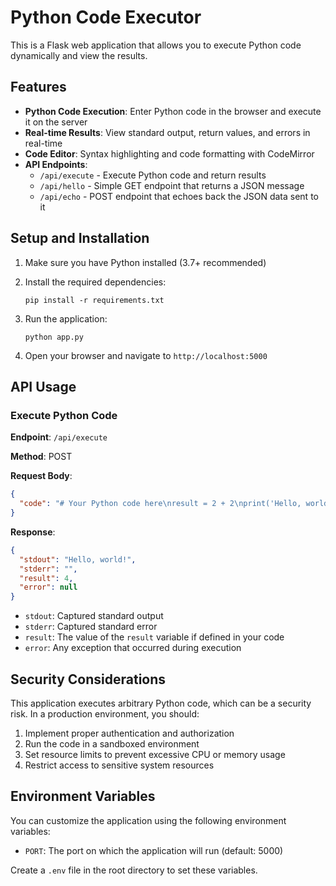 # Python Code Executor

This is a Flask web application that allows you to execute Python code dynamically and view the results.

## Features

- **Python Code Execution**: Enter Python code in the browser and execute it on the server
- **Real-time Results**: View standard output, return values, and errors in real-time
- **Code Editor**: Syntax highlighting and code formatting with CodeMirror
- **API Endpoints**:
  - `/api/execute` - Execute Python code and return results
  - `/api/hello` - Simple GET endpoint that returns a JSON message
  - `/api/echo` - POST endpoint that echoes back the JSON data sent to it

## Setup and Installation

1. Make sure you have Python installed (3.7+ recommended)

2. Install the required dependencies:
   ```
   pip install -r requirements.txt
   ```

3. Run the application:
   ```
   python app.py
   ```

4. Open your browser and navigate to `http://localhost:5000`

## API Usage

### Execute Python Code

**Endpoint**: `/api/execute`

**Method**: POST

**Request Body**:
```json
{
  "code": "# Your Python code here\nresult = 2 + 2\nprint('Hello, world!')"
}
```

**Response**:
```json
{
  "stdout": "Hello, world!",
  "stderr": "",
  "result": 4,
  "error": null
}
```

- `stdout`: Captured standard output
- `stderr`: Captured standard error
- `result`: The value of the `result` variable if defined in your code
- `error`: Any exception that occurred during execution

## Security Considerations

This application executes arbitrary Python code, which can be a security risk. In a production environment, you should:

1. Implement proper authentication and authorization
2. Run the code in a sandboxed environment
3. Set resource limits to prevent excessive CPU or memory usage
4. Restrict access to sensitive system resources

## Environment Variables

You can customize the application using the following environment variables:

- `PORT`: The port on which the application will run (default: 5000)

Create a `.env` file in the root directory to set these variables.
